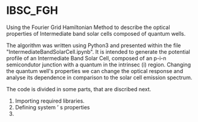 # IBSC_FGH
Using the Fourier Grid Hamiltonian Method to describe the optical properties of Intermediate band solar cells composed of quantum wells.

The algorithm was written using Python3 and presented within the file "IntermediateBandSolarCell.ipynb". It is intended to generate the potential profile of an Intermediate Band Solar Cell, composed of an p-i-n semicondutor junction with a quantum in the intrinsec (i) region. Changing the quantum well's properties we can change the optical response and analyse its dependence in comparison to the solar cell emission spectrum.

The code is divided in some parts, that are discribed next.

1) Importing required libraries.
2) Defining system ’ s properties
3) 


